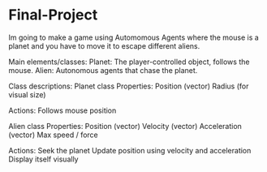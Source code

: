 # Final-Project
Im going to make a game using Automomous Agents where the mouse is a planet and you have to move it to escape different aliens.

Main elements/classes:
Planet: The player-controlled object, follows the mouse.
Alien: Autonomous agents that chase the planet.

Class descriptions:
Planet class
Properties:
Position (vector)
Radius (for visual size)

Actions:
Follows mouse position

Alien class
Properties:
Position (vector)
Velocity (vector)
Acceleration (vector)
Max speed / force

Actions:
Seek the planet
Update position using velocity and acceleration
Display itself visually


